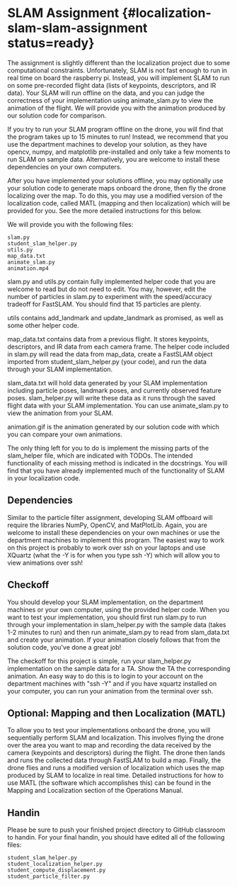 # SLAM Assignment {#localization-slam-slam-assignment status=ready}

The assignment is slightly different than the localization project due to some computational constraints. Unfortunately, SLAM is not fast enough to run in real time on board the raspberry pi. Instead, you will implement SLAM to run on some pre-recorded flight data (lists of keypoints, descriptors, and IR data). Your SLAM will run offline on the data, and you can judge the correctness of your implementation using animate_slam.py to view the animation of the flight. We will provide you with the animation produced by our solution code for comparison.

If you try to run your SLAM program offline on the drone, you will find that the program takes up to 15 minutes to run! Instead, we recommend that you use the department machines to develop your solution, as they have opencv, numpy, and matplotlib pre-installed and only take a few moments to run SLAM on sample data. Alternatively, you are welcome to install
these dependencies on your own computers.

After you have implemented your solutions offline, you may optionally
use your solution code to generate maps onboard the drone, then fly the
drone localizing over the map. To do this, you may use a modified version of the
localization code, called MATL (mapping and then localization) which will be provided
for you. See the more detailed instructions for this below.

We will provide you with the following files:

    slam.py
    student_slam_helper.py
    utils.py
    map_data.txt
    animate_slam.py
    animation.mp4

slam.py and utils.py contain fully implemented helper code that you are welcome to read but do not need to edit. You may, however, edit the number of particles in slam.py to experiment with the speed/accuracy tradeoff for FastSLAM. You should find that 15 particles are plenty.

utils contains add_landmark and update_landmark as promised, as well as some other helper code.

map_data.txt contains data from a previous flight. It stores keypoints, descriptors, and IR data from each camera frame. The helper code included in slam.py will read the data from map_data, create a FastSLAM object imported from student_slam_helper.py (your code), and run the data through your SLAM implementation.

slam_data.txt will hold data generated by your SLAM implementation including particle poses, landmark poses, and currently observed feature poses. slam_helper.py will write these data as it runs through the saved flight data with your SLAM implementation. You can use animate_slam.py to view the animation from your SLAM.

animation.gif is the animation generated by our solution code with which you can compare your own animations.

The only thing left for you to do is implement the missing parts of the slam_helper file, which are indicated with TODOs. The intended functionality of each missing method is indicated in the docstrings. You will find that you have already
implemented much of the functionality of SLAM in your localization code.

## Dependencies

Similar to the particle filter assignment, developing SLAM offboard will require the libraries
NumPy, OpenCV, and MatPlotLib. Again, you are welcome to install these dependencies on your
own machines or use the department machines to implement this program. The easiest way to work
on this project is probably to work over ssh on your laptops and use XQuartz (what the -Y is for when you
type ssh -Y) which will allow you to view animations over ssh!

## Checkoff
You should develop your SLAM implementation, on the department machines or your own computer, using the provided helper code. When you want to test your implementation, you should first run slam.py to run through your implementation in slam_helper.py with the sample data (takes 1-2 minutes to run) and then run animate_slam.py to read from slam_data.txt and create your animation. If your animation closely follows that from the solution code, you've done a great job!

The checkoff for this project is simple, run your slam_helper.py implementation on the sample data for a TA. Show the TA the corresponding animation. An easy way to do this is to login to your account on the department machines with "ssh -Y" and if you have xquartz installed on your computer, you can run your animation from the terminal over ssh.

## Optional: Mapping and then Localization (MATL)

To allow you to test your implementations onboard the drone, you will sequentially perform SLAM and localization. This involves flying the drone over the area you want to map and recording the data received by the camera (keypoints and descriptors) during the flight. The drone then lands and runs the collected data through FastSLAM to build a map. Finally, the drone flies and runs a modified version of localization which uses the map produced by SLAM to localize in real time. Detailed instructions
for how to use MATL (the software which accomplishes this) can be found in the Mapping and Localization section
of the Operations Manual.

## Handin
Please be sure to push your finished project directory to GitHub classroom to
handin. For your final handin, you should have edited all of the following files:

    student_slam_helper.py
    student_localization_helper.py
    student_compute_displacement.py
    student_particle_filter.py
